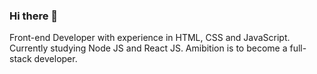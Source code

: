 ### Hi there 👋

Front-end Developer with experience in HTML, CSS and JavaScript. Currently studying Node JS and React JS. Amibition is to become a full-stack developer.
